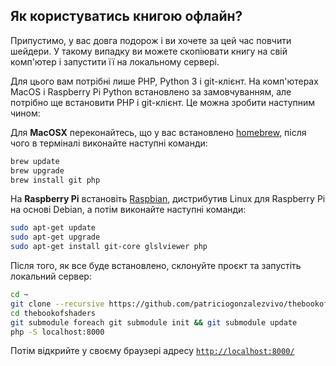 ## Як користуватись книгою офлайн?

Припустимо, у вас довга подорож і ви хочете за цей час повчити шейдери. У такому випадку ви можете скопіювати книгу на свій комп'ютер і запустити її на локальному сервері.

Для цього вам потрібні лише PHP, Python 3 і git-клієнт. На комп'ютерах MacOS і Raspberry Pi Python встановлено за замовчуванням, але потрібно ще встановити PHP і git-клієнт. Це можна зробити наступним чином:

Для **MacOSX** переконайтесь, що у вас встановлено [homebrew](http://brew.sh/), після чого в терміналі виконайте наступні команди:

```bash
brew update
brew upgrade
brew install git php
```

На **Raspberry Pi** встановіть [Raspbian](https://www.raspberrypi.org/downloads/raspbian/), дистрибутив Linux для Raspberry Pi на основі Debian, а потім виконайте наступні команди:

```bash
sudo apt-get update
sudo apt-get upgrade
sudo apt-get install git-core glslviewer php
```

Після того, як все буде встановлено, склонуйте проєкт та запустіть локальний сервер:

```bash
cd ~
git clone --recursive https://github.com/patriciogonzalezvivo/thebookofshaders.git
cd thebookofshaders
git submodule foreach git submodule init && git submodule update
php -S localhost:8000
```

Потім відкрийте у своєму браузері адресу [`http://localhost:8000/`](http://localhost:8000/)
